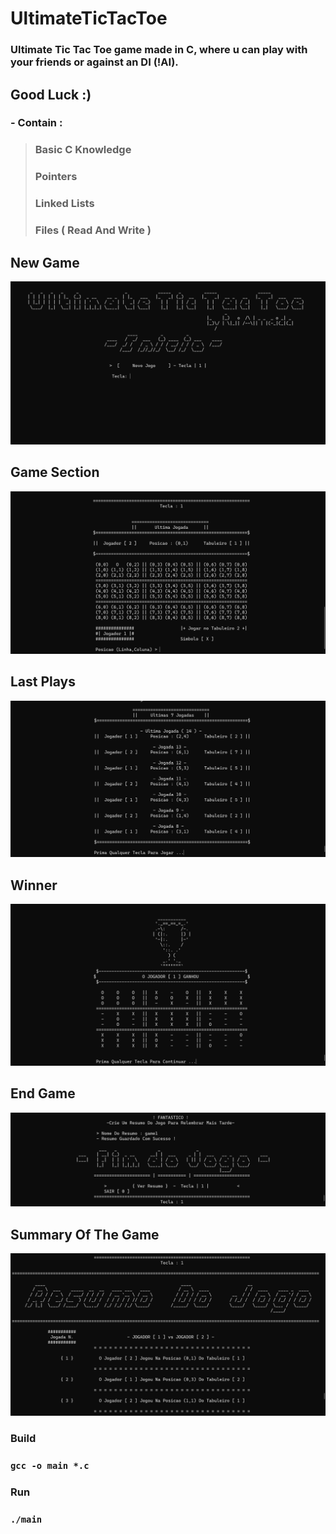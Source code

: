 # UltimateTicTacToe
### Ultimate Tic Tac Toe game made in C, where u can play with your friends or against an DI (!AI).
## Good Luck :)

### - Contain :
> ### Basic C Knowledge
> ### Pointers
> ### Linked Lists
> ### Files ( Read And Write )

## New Game
![](Final%20Project%20Images/HomeSection.png)
## Game Section
![](Final%20Project%20Images/GameSection.png)
## Last Plays
![](Final%20Project%20Images/LastPlaysSection.png)
## Winner
![](Final%20Project%20Images/Winner.png)
## End Game
![](Final%20Project%20Images/EndOfGame.png)
## Summary Of The Game
![](Final%20Project%20Images/ResumeOfTheGame.png)

### Build 
### `gcc -o main *.c`
### Run
### `./main`
